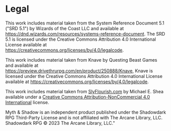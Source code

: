# Legal

This work includes material taken from the System Reference Document 5.1 ("SRD 5.1") by Wizards of the Coast LLC and available at <https://dnd.wizards.com/resources/systems-reference-document>. The SRD 5.1 is licensed under the Creative Commons Attribution 4.0 International License available at <https://creativecommons.org/licenses/by/4.0/legalcode>.

This work includes material taken from Knave by Questing Beast Games and available at <https://preview.drivethrurpg.com/en/product/250888/Knave,> Knave is licensed under the Creative Commons Attribution 4.0 International License available at <https://creativecommons.org/licenses/by/4.0/legalcode>.

This work includes material taken from [SlyFlourish.com](https://slyflourish.com) by Michael E. Shea available under a [Creative Commons Attribution-NonCommercial 4.0 International](https://creativecommons.org/licenses/by-nc/4.0/) license.

Myth & Shadow is an independent product published under the Shadowdark RPG Third-Party License and is not affiliated with The Arcane Library, LLC. Shadowdark RPG © 2023 The Arcane Library, LLC."

